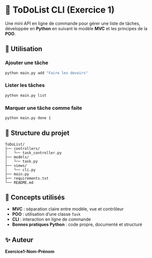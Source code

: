 # 📝 ToDoList CLI (Exercice 1)

Une mini API en ligne de commande pour gérer une liste de tâches, développée en **Python** en suivant le modèle **MVC** et les principes de la **POO**.

## 🚀 Utilisation

### Ajouter une tâche
```bash
python main.py add "Faire les devoirs"
```

### Lister les tâches
```bash
python main.py list
```

### Marquer une tâche comme faite
```bash
python main.py done 1
```

## 🧱 Structure du projet
```
ToDoList/
├── controllers/
│   └── task_controller.py
├── models/
│   └── task.py
├── views/
│   └── cli.py
├── main.py
├── requirements.txt
└── README.md
```

## 🧠 Concepts utilisés
- **MVC** : séparation claire entre modèle, vue et contrôleur
- **POO** : utilisation d’une classe `Task`
- **CLI** : interaction en ligne de commande
- **Bonnes pratiques Python** : code propre, documenté et structuré

## ✨ Auteur
**Exercice1-Nom-Prénom**
